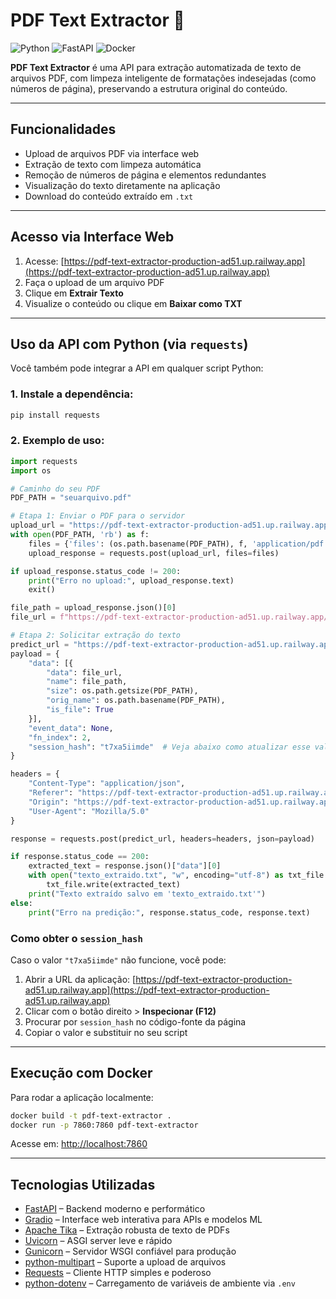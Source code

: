 # PDF Text Extractor 📄

![Python](https://img.shields.io/badge/Python-3.10%2B-blue)
![FastAPI](https://img.shields.io/badge/FastAPI-0.103.1-green)
![Docker](https://img.shields.io/badge/Docker-Ready-blue)

**PDF Text Extractor** é uma API para extração automatizada de texto de arquivos PDF, com limpeza inteligente de formatações indesejadas (como números de página), preservando a estrutura original do conteúdo.

---

## Funcionalidades

- Upload de arquivos PDF via interface web
- Extração de texto com limpeza automática
- Remoção de números de página e elementos redundantes
- Visualização do texto diretamente na aplicação
- Download do conteúdo extraído em `.txt`

---

## Acesso via Interface Web

1. Acesse: [https://pdf-text-extractor-production-ad51.up.railway.app](https://pdf-text-extractor-production-ad51.up.railway.app)
2. Faça o upload de um arquivo PDF
3. Clique em **Extrair Texto**
4. Visualize o conteúdo ou clique em **Baixar como TXT**

---

## Uso da API com Python (via `requests`)

Você também pode integrar a API em qualquer script Python:

### 1. Instale a dependência:

```bash
pip install requests
```

### 2. Exemplo de uso:

```python
import requests
import os

# Caminho do seu PDF
PDF_PATH = "seuarquivo.pdf"

# Etapa 1: Enviar o PDF para o servidor
upload_url = "https://pdf-text-extractor-production-ad51.up.railway.app/upload"
with open(PDF_PATH, 'rb') as f:
    files = {'files': (os.path.basename(PDF_PATH), f, 'application/pdf')}
    upload_response = requests.post(upload_url, files=files)

if upload_response.status_code != 200:
    print("Erro no upload:", upload_response.text)
    exit()

file_path = upload_response.json()[0]
file_url = f"https://pdf-text-extractor-production-ad51.up.railway.app/file={file_path}"

# Etapa 2: Solicitar extração do texto
predict_url = "https://pdf-text-extractor-production-ad51.up.railway.app/run/predict"
payload = {
    "data": [{
        "data": file_url,
        "name": file_path,
        "size": os.path.getsize(PDF_PATH),
        "orig_name": os.path.basename(PDF_PATH),
        "is_file": True
    }],
    "event_data": None,
    "fn_index": 2,
    "session_hash": "t7xa5iimde"  # Veja abaixo como atualizar esse valor, se necessário
}

headers = {
    "Content-Type": "application/json",
    "Referer": "https://pdf-text-extractor-production-ad51.up.railway.app/",
    "Origin": "https://pdf-text-extractor-production-ad51.up.railway.app",
    "User-Agent": "Mozilla/5.0"
}

response = requests.post(predict_url, headers=headers, json=payload)

if response.status_code == 200:
    extracted_text = response.json()["data"][0]
    with open("texto_extraido.txt", "w", encoding="utf-8") as txt_file:
        txt_file.write(extracted_text)
    print("Texto extraído salvo em 'texto_extraido.txt'")
else:
    print("Erro na predição:", response.status_code, response.text)
```

### Como obter o `session_hash`

Caso o valor `"t7xa5iimde"` não funcione, você pode:

1. Abrir a URL da aplicação: [https://pdf-text-extractor-production-ad51.up.railway.app](https://pdf-text-extractor-production-ad51.up.railway.app)  
2. Clicar com o botão direito > **Inspecionar (F12)**  
3. Procurar por `session_hash` no código-fonte da página  
4. Copiar o valor e substituir no seu script

---

## Execução com Docker

Para rodar a aplicação localmente:

```bash
docker build -t pdf-text-extractor .
docker run -p 7860:7860 pdf-text-extractor
```

Acesse em: [http://localhost:7860](http://localhost:7860)

---

## Tecnologias Utilizadas

- [FastAPI](https://fastapi.tiangolo.com/) – Backend moderno e performático
- [Gradio](https://www.gradio.app/) – Interface web interativa para APIs e modelos ML
- [Apache Tika](https://tika.apache.org/) – Extração robusta de texto de PDFs
- [Uvicorn](https://www.uvicorn.org/) – ASGI server leve e rápido
- [Gunicorn](https://gunicorn.org/) – Servidor WSGI confiável para produção
- [python-multipart](https://andrew-d.github.io/python-multipart/) – Suporte a upload de arquivos
- [Requests](https://docs.python-requests.org/) – Cliente HTTP simples e poderoso
- [python-dotenv](https://pypi.org/project/python-dotenv/) – Carregamento de variáveis de ambiente via `.env`
